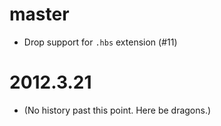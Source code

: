 # master

* Drop support for `.hbs` extension (#11)

# 2012.3.21

* (No history past this point. Here be dragons.)
